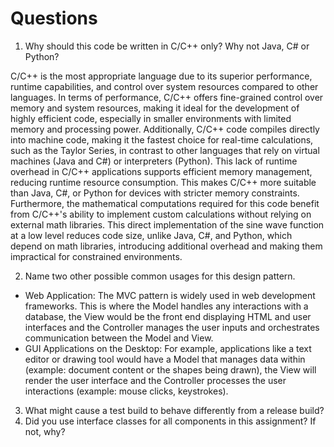 # Questions
1. Why should this code be written in C/C++ only? Why not Java, C# or Python?

C/C++ is the most appropriate language due to its superior performance, runtime capabilities, and control over system resources compared to other languages. In terms of performance, C/C++ offers fine-grained control over memory and system resources, making it ideal for the development of highly efficient code, especially in smaller environments with limited memory and processing power. Additionally, C/C++ code compiles directly into machine code, making it the fastest choice for real-time calculations, such as the Taylor Series, in contrast to other languages that rely on virtual machines (Java and C#) or interpreters (Python). This lack of runtime overhead in C/C++ applications supports efficient memory management, reducing runtime resource consumption. This makes C/C++ more suitable than Java, C#, or Python for devices with stricter memory constraints. Furthermore, the mathematical computations required for this code benefit from C/C++'s ability to implement custom calculations without relying on external math libraries. This direct implementation of the sine wave function at a low level reduces code size, unlike Java, C#, and Python, which depend on math libraries, introducing additional overhead and making them impractical for constrained environments.

2. Name two other possible common usages for this design pattern.

- Web Application: The MVC pattern is widely used in web development frameworks. This is where the Model handles any interactions with a database, the View would be the front end displaying HTML and user interfaces and the Controller manages the user inputs and orchestrates communication between the Model and View.
- GUI Applications on the Desktop: For example, applications like a text editor or drawing tool would have a Model that manages data within (example: document content or the shapes being drawn), the View will render the user interface and the Controller processes the user interactions (example: mouse clicks, keystrokes).

3. What might cause a test build to behave differently from a release build?
4. Did you use interface classes for all components in this assignment? If not, why?
